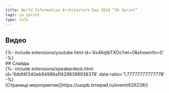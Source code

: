 ```yaml
---
title: World Information Architecture Day 2018 “IA Sprint”
tags: ia sprint
type: talk
---
```

## Видео
<div>{%- include extensions/youtube.html id='4s4KqtbTXOs?rel=0&showinfo=0' -%}</div>
## Слайды
<div>{%- include extensions/speakerdeck.html id='6ddf4f340eb94986a1f4298399938378' data-ratio='1.77777777777778' -%}</div>
[Страница мероприятия](https://uxspb.timepad.ru/event/626238/)
<!--more-->
